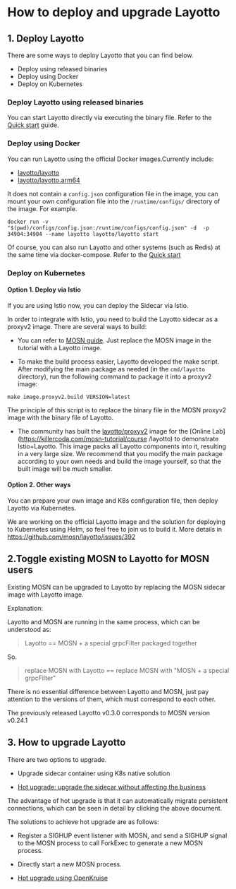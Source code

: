 # How to deploy and upgrade Layotto

## 1. Deploy Layotto

There are some ways to deploy Layotto that you can find below.

- Deploy using released binaries
- Deploy using Docker
- Deploy on Kubernetes

### Deploy Layotto using released binaries

You can start Layotto directly via executing the binary file. Refer to the [Quick start](en/start) guide.

### Deploy using Docker

You can run Layotto using the official Docker images.Currently include:

- [layotto/layotto](https://hub.docker.com/repository/docker/layotto/layotto)
- [layotto/layotto.arm64](https://hub.docker.com/repository/docker/layotto/layotto.arm64)

It does not contain a `config.json` configuration file in the image, you can mount your own configuration file into the `/runtime/configs/` directory of the image. For example.

```shell
docker run -v "$(pwd)/configs/config.json:/runtime/configs/config.json" -d  -p 34904:34904 --name layotto layotto/layotto start
```

Of course, you can also run Layotto and other systems (such as Redis) at the same time via docker-compose. Refer to the [Quick start](en/start/state/start?id=step-1-deploy-redis-and-layotto)

### Deploy on Kubernetes

#### Option 1. Deploy via Istio

If you are using Istio now, you can deploy the Sidecar via Istio.

In order to integrate with Istio, you need to build the Layotto sidecar as a proxyv2 image. There are several ways to build:

- You can refer to [MOSN guide](https://mosn.io/docs/user-guide/start/istio/). Just replace the MOSN image in the tutorial with a Layotto image.

- To make the build process easier, Layotto developed the make script. After modifying the main package as needed (in the `cmd/layotto` directory), run the following command to package it into a proxyv2 image:

```shell
make image.proxyv2.build VERSION=latest
```

The principle of this script is to replace the binary file in the MOSN proxyv2 image with the binary file of Layotto.

- The community has built the [layotto/proxyv2](https://hub.docker.com/r/layotto/proxyv2) image for the [Online Lab](https://killercoda.com/mosn-tutorial/course /layotto) to demonstrate Istio+Layotto. This image packs all Layotto components into it, resulting in a very large size. We recommend that you modify the main package according to your own needs and build the image yourself, so that the built image will be much smaller.

#### Option 2. Other ways

You can prepare your own image and K8s configuration file, then deploy Layotto via Kubernetes.

We are working on the official Layotto image and the solution for deploying to Kubernetes using Helm, so feel free to join us to build it. More details in <https://github.com/mosn/layotto/issues/392>

## 2.Toggle existing MOSN to Layotto for MOSN users

Existing MOSN can be upgraded to Layotto by replacing the MOSN sidecar image with Layotto image.

Explanation:

Layotto and MOSN are running in the same process, which can be understood as:

> Layotto == MOSN + a special grpcFilter packaged together

So.

> replace MOSN with Layotto == replace MOSN with "MOSN + a special grpcFilter"

There is no essential difference between Layotto and MOSN, just pay attention to the versions of them, which must correspond to each other.

The previously released Layotto v0.3.0 corresponds to MOSN version v0.24.1

## 3. How to upgrade Layotto

There are two options to upgrade.

- Upgrade sidecar container using K8s native solution
  
- [Hot upgrade: upgrade the sidecar without affecting the business](https://mosn.io/en/docs/concept/smooth-upgrade/)

The advantage of hot upgrade is that it can automatically migrate persistent connections, which can be seen in detail by clicking the above document.

The solutions to achieve hot upgrade are as follows:

- Register a SIGHUP event listener with MOSN, and send a SIGHUP signal to the MOSN process to call ForkExec to generate a new MOSN process.
  
- Directly start a new MOSN process.

- [Hot upgrade using OpenKruise](https://mosn.io/blog/posts/mosn-sidecarset-hotupgrade/)
